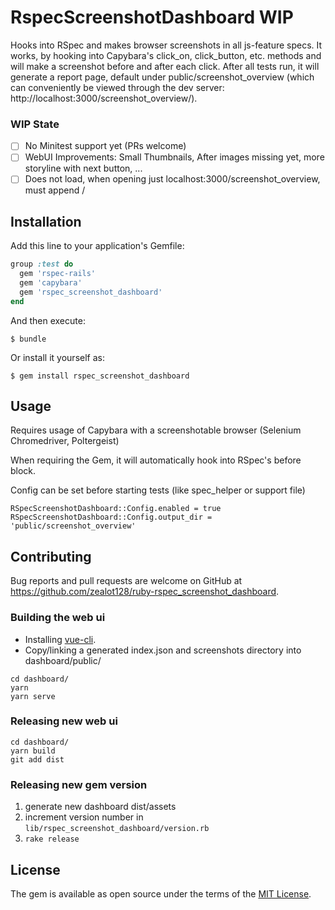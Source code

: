 # RspecScreenshotDashboard WIP

Hooks into RSpec and makes browser screenshots in all js-feature specs. It works, by hooking into Capybara's click_on, click_button, etc. methods and will make a screenshot before and after each click.
After all tests run, it will generate a report page, default under public/screenshot_overview (which can conveniently be viewed through the dev server: http://localhost:3000/screenshot_overview/).


### WIP State

* [ ] No Minitest support yet (PRs welcome)
* [ ] WebUI Improvements: Small Thumbnails, After images missing yet, more storyline with next button, ...
* [ ] Does not load, when opening just localhost:3000/screenshot_overview, must append /

## Installation

Add this line to your application's Gemfile:

```ruby
group :test do
  gem 'rspec-rails'
  gem 'capybara'
  gem 'rspec_screenshot_dashboard'
end
```

And then execute:

    $ bundle

Or install it yourself as:

    $ gem install rspec_screenshot_dashboard

## Usage

Requires usage of Capybara with a screenshotable browser (Selenium Chromedriver, Poltergeist)

When requiring the Gem, it will automatically hook into RSpec's before block.

Config can be set before starting tests (like spec_helper or support file)

```
RSpecScreenshotDashboard::Config.enabled = true
RSpecScreenshotDashboard::Config.output_dir = 'public/screenshot_overview'
```

## Contributing

Bug reports and pull requests are welcome on GitHub at https://github.com/zealot128/ruby-rspec_screenshot_dashboard.

### Building the web ui

* Installing [vue-cli](https://github.com/vuejs/vue-cli).
* Copy/linking a generated index.json and screenshots directory into dashboard/public/

```
cd dashboard/
yarn
yarn serve
```

### Releasing new web ui

```
cd dashboard/
yarn build
git add dist
```

### Releasing new gem version

1. generate new dashboard dist/assets
2. increment version number in ``lib/rspec_screenshot_dashboard/version.rb``
3. ``rake release``

## License

The gem is available as open source under the terms of the [MIT License](https://opensource.org/licenses/MIT).

